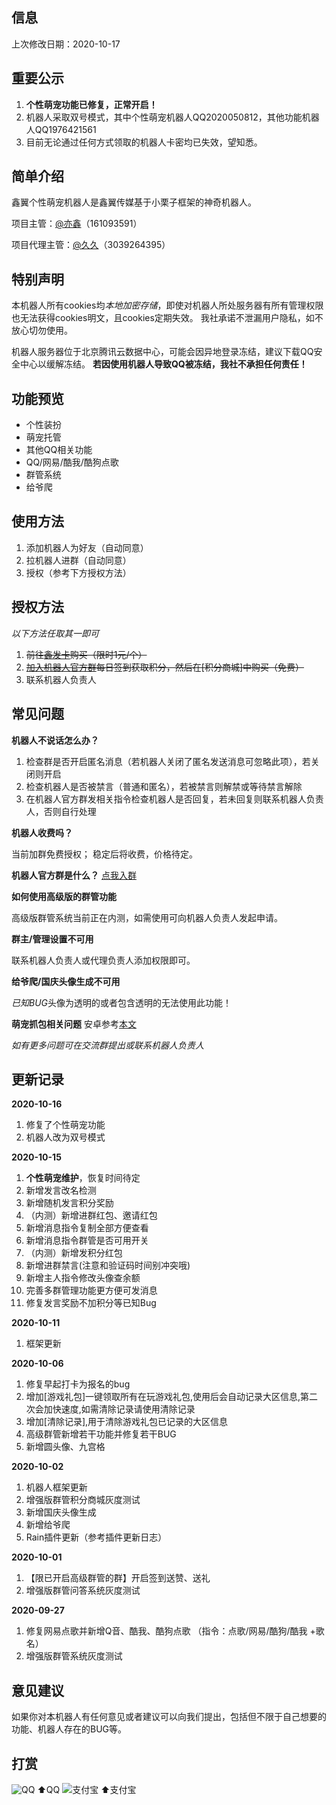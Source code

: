 ## 信息
上次修改日期：2020-10-17

## 重要公示
 1. **个性萌宠功能已修复，正常开启！**
 2. 机器人采取双号模式，其中个性萌宠机器人QQ2020050812，其他功能机器人QQ1976421561
 3. 目前无论通过任何方式领取的机器人卡密均已失效，望知悉。

## 简单介绍
鑫翼个性萌宠机器人是鑫翼传媒基于小栗子框架的神奇机器人。

项目主管：[@亦鑫][1]（161093591）

项目代理主管：[@久久][2]（3039264395）
## 特别声明
本机器人所有cookies均*本地加密存储*，即使对机器人所处服务器有所有管理权限也无法获得cookies明文，且cookies定期失效。
我社承诺不泄漏用户隐私，如不放心切勿使用。

机器人服务器位于北京腾讯云数据中心，可能会因异地登录冻结，建议下载QQ安全中心以缓解冻结。
**若因使用机器人导致QQ被冻结，我社不承担任何责任！**

## 功能预览
 - 个性装扮
 - 萌宠托管
 - 其他QQ相关功能
 - QQ/网易/酷我/酷狗点歌
 - 群管系统
 - 给爷爬

## 使用方法

 1. 添加机器人为好友（自动同意）
 2. 拉机器人进群（自动同意）
 3. 授权（参考下方授权方法）

## 授权方法
*以下方法任取其一即可*
 1. ~~前往[鑫发卡](http://xin-fk.chenxiweb1.cn/?cid=1&tid=1)购买（限时1元/个）~~
 2. ~~[加入机器人官方群][4]每日签到获取积分，然后在[积分商城]中购买（免费）~~
 3. 联系机器人负责人



## 常见问题
**机器人不说话怎么办？**

 1. 检查群是否开启匿名消息（若机器人关闭了匿名发送消息可忽略此项），若关闭则开启
 2. 检查机器人是否被禁言（普通和匿名），若被禁言则解禁或等待禁言解除
 3. 在机器人官方群发相关指令检查机器人是否回复，若未回复则联系机器人负责人，否则自行处理

**机器人收费吗？**

当前加群免费授权；
稳定后将收费，价格待定。

**机器人官方群是什么？**
[点我入群][4]

**如何使用高级版的群管功能**

高级版群管系统当前正在内测，如需使用可向机器人负责人发起申请。

**群主/管理设置不可用**

联系机器人负责人或代理负责人添加权限即可。

**给爷爬/国庆头像生成不可用**

*已知BUG*头像为透明的或者包含透明的无法使用此功能！

**萌宠抓包相关问题**
安卓参考[本文](http://url.4c3x.top/NwCVB9)

*如有更多问题可在交流群提出或联系机器人负责人*

## 更新记录
**2020-10-16**
 1. 修复了个性萌宠功能
 2. 机器人改为双号模式

**2020-10-15**
 1. **个性萌宠维护**，恢复时间待定
 2. 新增发言改名检测
 3. 新增随机发言积分奖励
 4. （内测）新增进群红包、邀请红包
 5. 新增消息指令复制全部方便查看
 6. 新增消息指令群管是否可用开关
 7. （内测）新增发积分红包
 8. 新增进群禁言(注意和验证码时间别冲突哦)
 9.  新增主人指令修改头像查余额
 10. 完善多群管理功能更方便可发消息
 11. 修复发言奖励不加积分等已知Bug


**2020-10-11**
 1. 框架更新

**2020-10-06**

 1. 修复早起打卡为报名的bug
 2. 增加[游戏礼包]一键领取所有在玩游戏礼包,使用后会自动记录大区信息,第二次会加快速度,如需清除记录请使用清除记录
 3. 增加[清除记录],用于清除游戏礼包已记录的大区信息
 4. 高级群管新增若干功能并修复若干BUG
 5. 新增圆头像、九宫格

**2020-10-02**
 1. 机器人框架更新
 2. 增强版群管积分商城灰度测试
 3. 新增国庆头像生成
 4. 新增给爷爬
 5. Rain插件更新（参考插件更新日志）

**2020-10-01**
 1. 【限已开启高级群管的群】开启签到送赞、送礼
 2. 增强版群管问答系统灰度测试

**2020-09-27**

 1. 修复网易点歌并新增Q音、酷我、酷狗点歌
（指令：点歌/网易/酷狗/酷我 +歌名）
 2. 增强版群管系统灰度测试


## 意见建议
如果你对本机器人有任何意见或者建议可以向我们提出，包括但不限于自己想要的功能、机器人存在的BUG等。

## 打赏
![QQ](http://p.ananas.chaoxing.com/star3/origin/9a9547f242b42e49a396f0dffa69ecda)
⬆️QQ
![支付宝](https://cdn.jsdelivr.net/gh/XinYi-Media/YiPic/2020/10/01/5f754a2f780db.jpeg)
⬆️支付宝

  [1]: http://we-mz.chenxiweb1.cn/index.php?mod=wall&do=add&qq=161093591
  [2]: http://we-mz.chenxiweb1.cn/index.php?mod=wall&do=add&qq=3039264395
  [3]: http://xin-fk.chenxiweb1.cn/?cid=1&tid=1
  [4]: https://jq.qq.com/?_wv=1027&k=pCxZXIkF
